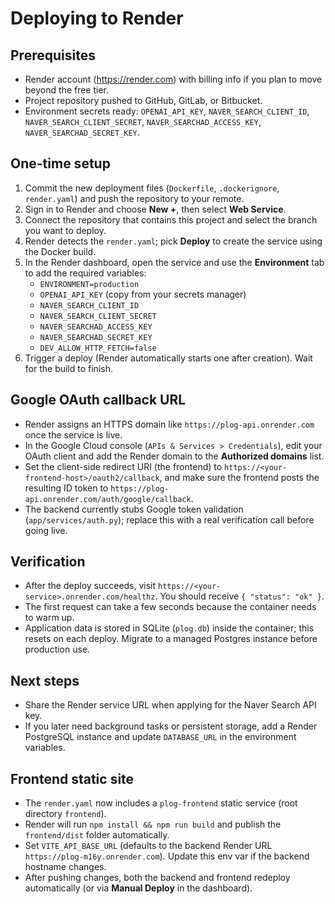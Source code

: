 # Deploying to Render

## Prerequisites
- Render account (https://render.com) with billing info if you plan to move beyond the free tier.
- Project repository pushed to GitHub, GitLab, or Bitbucket.
- Environment secrets ready: `OPENAI_API_KEY`, `NAVER_SEARCH_CLIENT_ID`, `NAVER_SEARCH_CLIENT_SECRET`, `NAVER_SEARCHAD_ACCESS_KEY`, `NAVER_SEARCHAD_SECRET_KEY`.

## One-time setup
1. Commit the new deployment files (`Dockerfile`, `.dockerignore`, `render.yaml`) and push the repository to your remote.
2. Sign in to Render and choose **New +**, then select **Web Service**.
3. Connect the repository that contains this project and select the branch you want to deploy.
4. Render detects the `render.yaml`; pick **Deploy** to create the service using the Docker build.
5. In the Render dashboard, open the service and use the **Environment** tab to add the required variables:
   - `ENVIRONMENT=production`
   - `OPENAI_API_KEY` (copy from your secrets manager)
   - `NAVER_SEARCH_CLIENT_ID`
   - `NAVER_SEARCH_CLIENT_SECRET`
   - `NAVER_SEARCHAD_ACCESS_KEY`
   - `NAVER_SEARCHAD_SECRET_KEY`
   - `DEV_ALLOW_HTTP_FETCH=false`
6. Trigger a deploy (Render automatically starts one after creation). Wait for the build to finish.

## Google OAuth callback URL
- Render assigns an HTTPS domain like `https://plog-api.onrender.com` once the service is live.
- In the Google Cloud console (`APIs & Services > Credentials`), edit your OAuth client and add the Render domain to the **Authorized domains** list.
- Set the client-side redirect URI (the frontend) to `https://<your-frontend-host>/oauth2/callback`, and make sure the frontend posts the resulting ID token to `https://plog-api.onrender.com/auth/google/callback`.
- The backend currently stubs Google token validation (`app/services/auth.py`); replace this with a real verification call before going live.

## Verification
- After the deploy succeeds, visit `https://<your-service>.onrender.com/healthz`. You should receive `{ "status": "ok" }`.
- The first request can take a few seconds because the container needs to warm up.
- Application data is stored in SQLite (`plog.db`) inside the container; this resets on each deploy. Migrate to a managed Postgres instance before production use.

## Next steps
- Share the Render service URL when applying for the Naver Search API key.
- If you later need background tasks or persistent storage, add a Render PostgreSQL instance and update `DATABASE_URL` in the environment variables.
## Frontend static site
- The `render.yaml` now includes a `plog-frontend` static service (root directory `frontend`).
- Render will run `npm install && npm run build` and publish the `frontend/dist` folder automatically.
- Set `VITE_API_BASE_URL` (defaults to the backend Render URL `https://plog-m16y.onrender.com`). Update this env var if the backend hostname changes.
- After pushing changes, both the backend and frontend redeploy automatically (or via **Manual Deploy** in the dashboard).
